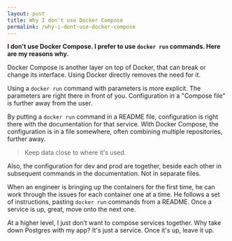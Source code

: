 ```yaml
---
layout: post
title: Why I don't use Docker Compose
permalink: /why-i-dont-use-docker-compose
---
```

**I don't use Docker Compose. I prefer to use `docker run` commands. Here are
my reasons why.**

Docker Compose is another layer on top of Docker, that can break or change its
interface. Using Docker directly removes the need for it. 

Using a `docker run` command with parameters is more explicit. The parameters
are right there in front of you. Configuration in a "Compose file" is further
away from the user.

By putting a `docker run` command in a README file, configuration is right
there with the documentation for that service. With Docker Compose, the
configuration is in a file somewhere, often combining multiple repositories,
further away.

> Keep data close to where it's used.

Also, the configuration for dev and prod are together, beside each other in
subsequent commands in the documentation. Not in separate files.

When an engineer is bringing up the containers for the first time, he can work
through the issues for each container one at a time. He follows a set of
instructions, pasting `docker run` commands from a README. Once a service is
up, great, move onto the next one.

At a higher level, I just don’t want to compose services together. Why take
down Postgres with my app? It's just a service. Once it's up, leave it up.

